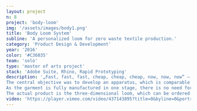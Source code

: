 ```yaml
---
layout: project
n: 8
project: 'body-loom'
img: '/assets/images/body1.png'
title: 'Body Loom System'
subline: 'A personalized loom for zero waste textile production.'
category: 'Product Design & Development'
year: '2016'
color: '#C36035'
team: 'solo'
type: 'master of arts project'
stack: 'Adobe Suite, Rhino, Rapid Prototyping'
description: '„Fast, fast, fast, cheap, cheap, cheap, now, now, now“ – the Body Loom System offers an alternative model to the mantra of Fast Fashion, and equally reflects upon the ever-accelerating cycles of the fashion industry. In this case, time plays an integral role. This work consciously removes itself from an industrial, mass-market context, and instead places the focus on the traditional craft of hand-weaving.
The central objective was to develop an apparatus, which is comparable to a loom, and enables the seamless weaving of a three-dimensional form in one piece.
As the garment is fully manufactured in one stage, there is no need for cutting and sewing. A one hundred percent Zero-Waste-Product is produced, which perfectly fits the given body shape.
The actual product is the three-dimensional loom, which can be ordered via an online system, and arrives as a DIY assembly kit, pre-fabricated to one’s individual body dimensions. It is a kind of tool which is generated virtually, and combines new technology with an ancient textile craft.'
video: 'https://player.vimeo.com/video/437143895?title=0&byline=0&portrait=0&sidedock=0&autoplay=1&loop=1'
---
```

